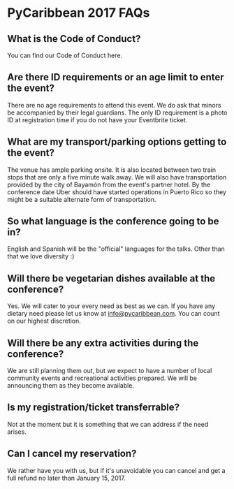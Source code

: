 # PyCaribbean 2017 FAQs

## What is the Code of Conduct?
You can find our Code of Conduct here.

## Are there ID requirements or an age limit to enter the event?
There are no age requirements to attend this event. We do ask that minors be accompanied by their legal guardians. The only ID requirement is a photo ID at registration time if you do not have your Eventbrite ticket.

## What are my transport/parking options getting to the event?
The venue has ample parking onsite. It is also located between two train stops that are only a five minute walk away. 
We will also have transportation provided by the city of Bayamón from the event's partner hotel.
By the conference date Uber should have started operations in Puerto Rico so they might be a suitable alternate form of transportation.

## So what language is the conference going to be in?
English and Spanish will be the "official" languages for the talks. Other than that we love diversity :)

## Will there be vegetarian dishes available at the conference?
Yes. We will cater to your every need as best as we can. If you have any dietary need please let us know at info@pycaribbean.com. You can count on our highest discretion.

## Will there be any extra activities during the conference?
We are still planning them out, but we expect to have a number of local community events and recreational activities prepared. We will be announcing them as they become available.

## Is my registration/ticket transferrable?
Not at the moment but it is something that we can address if the need arises.

## Can I cancel my reservation?
We rather have you with us, but if it's unavoidable you can cancel and get a full refund no later than January 15, 2017.